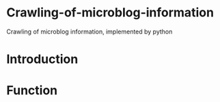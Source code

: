# Crawling-of-microblog-information
Crawling of microblog information, implemented by python

# Introduction


# Function

